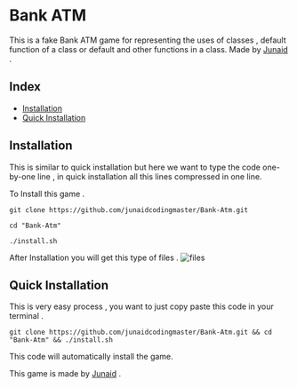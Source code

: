 # Bank ATM
This is a fake Bank ATM game for representing the uses of classes , default function of a class or default and other functions in a class. Made by [Junaid](https://abujuni.dev) .

## Index
- [Installation](#installation)
- [Quick Installation](#quick-installation)

## Installation
This is similar to quick installation but here we want to type the code one-by-one line , in quick installation all this lines compressed in one line.

To Install this game .
```cli
git clone https://github.com/junaidcodingmaster/Bank-Atm.git

cd "Bank-Atm"

./install.sh
```

After Installation you will get this type of files .
![files](https://i.ibb.co/hRnjngY/Screenshot-2022-03-02-221319.png)

## Quick Installation
This is very easy process , you want to just copy paste this code in your terminal . 
```cli
git clone https://github.com/junaidcodingmaster/Bank-Atm.git && cd "Bank-Atm" && ./install.sh
```
This code will automatically install the game.

This game is made by [Junaid](https://abujuni.dev) .

